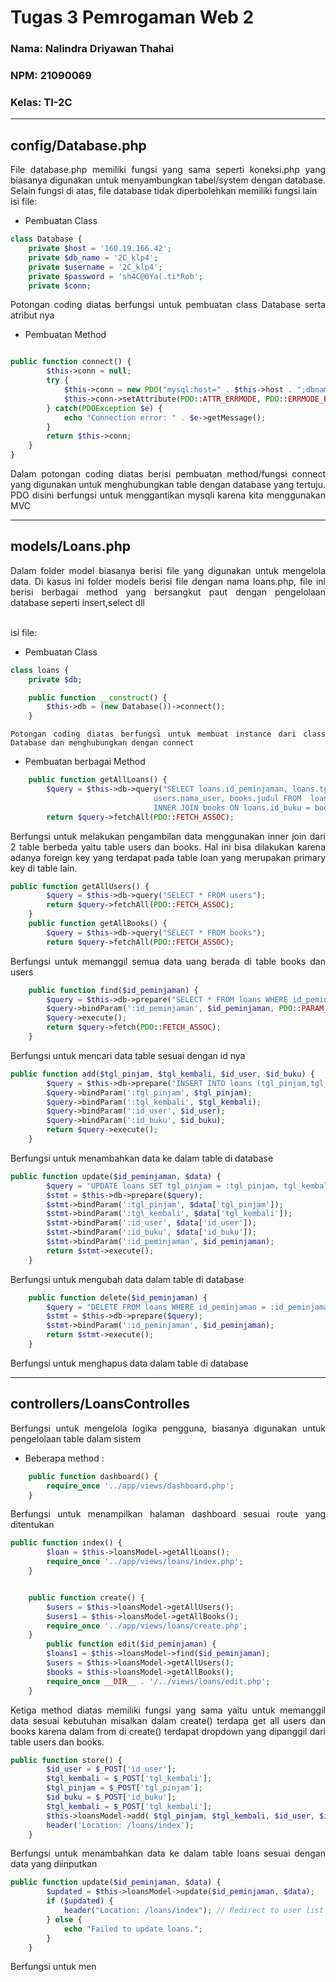 # Tugas 3 Pemrogaman Web 2

### Nama: Nalindra Driyawan Thahai
### NPM: 21090069
### Kelas: TI-2C

<HR>

## config/Database.php

<div align="justify">
File database.php memiliki fungsi yang sama seperti koneksi.php yang biasanya digunakan untuk menyambungkan tabel/system dengan database. Selain fungsi di atas, file database tidak diperbolehkan memiliki fungsi lain

<br>
isi file:

- Pembuatan Class
```php
class Database {
    private $host = '160.19.166.42';
    private $db_name = '2C_klp4';
    private $username = '2C_klp4';
    private $password = 'sh4C@0Ya(.ti*Rob';
    private $conn;
```
Potongan coding diatas berfungsi untuk pembuatan class Database serta atribut nya

- Pembuatan Method

```php

public function connect() {
        $this->conn = null;
        try {
            $this->conn = new PDO("mysql:host=" . $this->host . ";dbname=" . $this->db_name, $this->username, $this->password);
            $this->conn->setAttribute(PDO::ATTR_ERRMODE, PDO::ERRMODE_EXCEPTION);
        } catch(PDOException $e) {
            echo "Connection error: " . $e->getMessage();
        }
        return $this->conn;
    }
}
```
Dalam potongan coding diatas berisi pembuatan method/fungsi connect yang digunakan untuk menghubungkan table dengan database yang tertuju. PDO disini berfungsi untuk menggantikan mysqli karena kita menggunakan MVC

<hr>

## models/Loans.php

Dalam folder model biasanya berisi file yang digunakan untuk mengelola data. Di kasus ini folder models berisi file dengan nama loans.php, file ini berisi berbagai method yang bersangkut paut dengan pengelolaan database seperti insert,select dll

<br>
isi file:

- Pembuatan Class
```php
class loans {
    private $db;

    public function __construct() {
        $this->db = (new Database())->connect();
    }

```
    Potongan coding diatas berfungsi untuk membuat instance dari class Database dan menghubungkan dengan connect

- Pembuatan berbagai Method

```php
    public function getAllLoans() {
        $query = $this->db->query("SELECT loans.id_peminjaman, loans.tgl_pinjam, loans.tgl_kembali, 
                                users.nama_user, books.judul FROM  loans INNER JOIN users ON loans.id_user = users.id_user
                                INNER JOIN books ON loans.id_buku = books.id_buku");
        return $query->fetchAll(PDO::FETCH_ASSOC);
```
Berfungsi untuk melakukan pengambilan data menggunakan inner join dari 2 table berbeda yaitu table users dan books. Hal ini bisa dilakukan karena adanya foreign key yang terdapat pada table loan yang merupakan primary key di table lain.

```php
public function getAllUsers() {
        $query = $this->db->query("SELECT * FROM users");
        return $query->fetchAll(PDO::FETCH_ASSOC);
    }
    public function getAllBooks() {
        $query = $this->db->query("SELECT * FROM books");
        return $query->fetchAll(PDO::FETCH_ASSOC);
```
Berfungsi untuk memanggil semua data uang berada di table books dan users

```php
    public function find($id_peminjaman) {
        $query = $this->db->prepare("SELECT * FROM loans WHERE id_peminjaman = :id_peminjaman");
        $query->bindParam(':id_peminjaman', $id_peminjaman, PDO::PARAM_INT);
        $query->execute();
        return $query->fetch(PDO::FETCH_ASSOC);
    }
```
Berfungsi untuk mencari data table sesuai dengan id nya

```php
public function add($tgl_pinjam, $tgl_kembali, $id_user, $id_buku) {
        $query = $this->db->prepare("INSERT INTO loans (tgl_pinjam,tgl_kembali,id_user,id_buku) VALUES (:tgl_pinjam, :tgl_kembali, :id_user, :id_buku)");
        $query->bindParam(':tgl_pinjam', $tgl_pinjam);
        $query->bindParam(':tgl_kembali', $tgl_kembali);
        $query->bindParam(':id_user', $id_user);
        $query->bindParam(':id_buku', $id_buku);
        return $query->execute();
    }
```
Berfungsi untuk menambahkan data ke dalam table di database

```php
public function update($id_peminjaman, $data) {
        $query = "UPDATE loans SET tgl_pinjam = :tgl_pinjam, tgl_kembali = :tgl_kembali, id_user = :id_user, id_buku = :id_buku WHERE id_peminjaman = :id_peminjaman";
        $stmt = $this->db->prepare($query);
        $stmt->bindParam(':tgl_pinjam', $data['tgl_pinjam']);
        $stmt->bindParam(':tgl_kembali', $data['tgl_kembali']);
        $stmt->bindParam(':id_user', $data['id_user']);
        $stmt->bindParam(':id_buku', $data['id_buku']);
        $stmt->bindParam(':id_peminjaman', $id_peminjaman);
        return $stmt->execute();
    }
```
Berfungsi untuk mengubah data dalam table di database

```php
    public function delete($id_peminjaman) {
        $query = "DELETE FROM loans WHERE id_peminjaman = :id_peminjaman";
        $stmt = $this->db->prepare($query);
        $stmt->bindParam(':id_peminjaman', $id_peminjaman);
        return $stmt->execute();
    }
```
Berfungsi untuk menghapus data dalam table di database

<hr>

## controllers/LoansControlles

Berfungsi untuk mengelola logika pengguna, biasanya digunakan untuk pengelolaan table dalam sistem

- Beberapa method :

```php
    public function dashboard() {
        require_once '../app/views/dashboard.php';
    }
```
Berfungsi untuk menampilkan halaman dashboard sesuai route yang ditentukan

```php
public function index() {
        $loan = $this->loansModel->getAllLoans();
        require_once '../app/views/loans/index.php';
    }


    public function create() {
        $users = $this->loansModel->getAllUsers();
        $users1 = $this->loansModel->getAllBooks();
        require_once '../app/views/loans/create.php';
    }
        public function edit($id_peminjaman) {
        $loans1 = $this->loansModel->find($id_peminjaman);
        $users = $this->loansModel->getAllUsers();
        $books = $this->loansModel->getAllBooks();
        require_once __DIR__ . '/../views/loans/edit.php';
    }
```
Ketiga method diatas memiliki fungsi yang sama yaitu untuk memanggil data sesuai kebutuhan misalkan dalam create() terdapa get all users dan books karena dalam from di create() terdapat dropdown yang dipanggil dari table users dan books.

```php
public function store() {
        $id_user = $_POST['id_user'];
        $tgl_kembali = $_POST['tgl_kembali'];
        $tgl_pinjam = $_POST['tgl_pinjam'];
        $id_buku = $_POST['id_buku'];
        $tgl_kembali = $_POST['tgl_kembali'];
        $this->loansModel->add( $tgl_pinjam, $tgl_kembali, $id_user, $id_buku);
        header('Location: /loans/index');
    }
```
Berfungsi untuk menambahkan data ke dalam table loans sesuai dengan data yang diinputkan

```php
public function update($id_peminjaman, $data) {
        $updated = $this->loansModel->update($id_peminjaman, $data);
        if ($updated) {
            header("Location: /loans/index"); // Redirect to user list
        } else {
            echo "Failed to update loans.";
        }
    }
```
Berfungsi untuk men


</div>